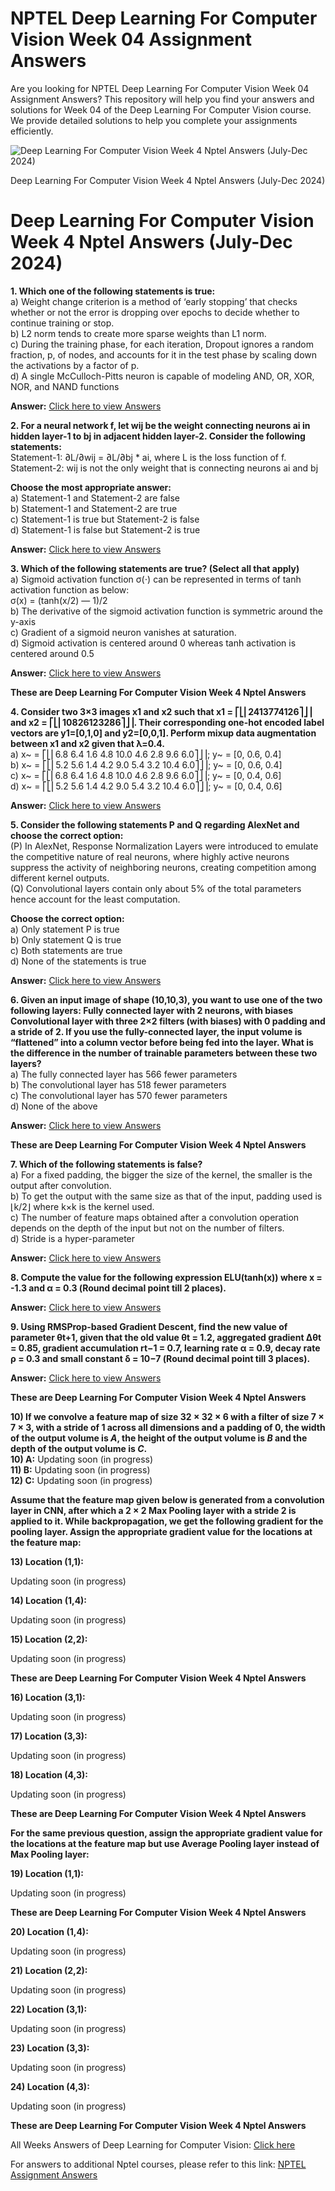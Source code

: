 # NPTEL Deep Learning For Computer Vision Week 04 Assignment Answers

Are you looking for NPTEL Deep Learning For Computer Vision Week 04 Assignment Answers? This repository will help you find your answers and solutions for Week 04 of the Deep Learning For Computer Vision course. We provide detailed solutions to help you complete your assignments efficiently.


![Deep Learning For Computer Vision Week 4 Nptel Answers (July-Dec 2024)](https://miro.medium.com/v2/resize:fit:875/1*e8KlQVboTl-wftBbEoiblQ.jpeg)

Deep Learning For Computer Vision Week 4 Nptel Answers (July-Dec 2024)


# Deep Learning For Computer Vision Week 4 Nptel Answers (July-Dec 2024)

**1. Which one of the following statements is true:**\
a) Weight change criterion is a method of ‘early stopping’ that checks whether or not the error is dropping over epochs to decide whether to continue training or stop.\
b) L2 norm tends to create more sparse weights than L1 norm.\
c) During the training phase, for each iteration, Dropout ignores a random fraction, p, of nodes, and accounts for it in the test phase by scaling down the activations by a factor of p.\
d) A single McCulloch-Pitts neuron is capable of modeling AND, OR, XOR, NOR, and NAND functions

**Answer:** [Click here to view Answers](https://progiez.com/deep-learning-for-computer-vision-week-4-nptel-answers)

**2. For a neural network f, let wij be the weight connecting neurons ai in hidden layer-1 to bj in adjacent hidden layer-2. Consider the following statements:**\
Statement-1: ∂L/∂wij = ∂L/∂bj \* ai, where L is the loss function of f.\
Statement-2: wij is not the only weight that is connecting neurons ai and bj

**Choose the most appropriate answer:**\
a) Statement-1 and Statement-2 are false\
b) Statement-1 and Statement-2 are true\
c) Statement-1 is true but Statement-2 is false\
d) Statement-1 is false but Statement-2 is true

**Answer:** [Click here to view Answers](https://progiez.com/deep-learning-for-computer-vision-week-4-nptel-answers)

**3. Which of the following statements are true? (Select all that apply)**\
a) Sigmoid activation function σ(⋅) can be represented in terms of tanh activation function as below:\
σ(x) = (tanh(x/2) — 1)/2\
b) The derivative of the sigmoid activation function is symmetric around the y-axis\
c) Gradient of a sigmoid neuron vanishes at saturation.\
d) Sigmoid activation is centered around 0 whereas tanh activation is centered around 0.5

**Answer:** [Click here to view Answers](https://progiez.com/deep-learning-for-computer-vision-week-4-nptel-answers)

**These are Deep Learning For Computer Vision Week 4 Nptel Answers**

**4. Consider two 3×3 images x1 and x2 such that x1 = ⎡⎣⎢2413774126⎤⎦⎥ and x2 = ⎡⎣⎢10826123286⎤⎦⎥. Their corresponding one-hot encoded label vectors are y1=\[0,1,0] and y2=\[0,0,1]. Perform mixup data augmentation between x1 and x2 given that λ=0.4.**\
a) x\~ = ⎡⎣⎢6.8 6.4 1.6 4.8 10.0 4.6 2.8 9.6 6.0⎤⎦⎥; y\~ = \[0, 0.6, 0.4]\
b) x\~ = ⎡⎣⎢5.2 5.6 1.4 4.2 9.0 5.4 3.2 10.4 6.0⎤⎦⎥; y\~ = \[0, 0.6, 0.4]\
c) x\~ = ⎡⎣⎢6.8 6.4 1.6 4.8 10.0 4.6 2.8 9.6 6.0⎤⎦⎥; y\~ = \[0, 0.4, 0.6]\
d) x\~ = ⎡⎣⎢5.2 5.6 1.4 4.2 9.0 5.4 3.2 10.4 6.0⎤⎦⎥; y\~ = \[0, 0.4, 0.6]

**Answer:** [Click here to view Answers](https://progiez.com/deep-learning-for-computer-vision-week-4-nptel-answers)

**5. Consider the following statements P and Q regarding AlexNet and choose the correct option:**\
(P) In AlexNet, Response Normalization Layers were introduced to emulate the competitive nature of real neurons, where highly active neurons suppress the activity of neighboring neurons, creating competition among different kernel outputs.\
(Q) Convolutional layers contain only about 5% of the total parameters hence account for the least computation.

**Choose the correct option:**\
a) Only statement P is true\
b) Only statement Q is true\
c) Both statements are true\
d) None of the statements is true

**Answer:** [Click here to view Answers](https://progiez.com/deep-learning-for-computer-vision-week-4-nptel-answers)

**6. Given an input image of shape (10,10,3), you want to use one of the two following layers: Fully connected layer with 2 neurons, with biases Convolutional layer with three 2×2 filters (with biases) with 0 padding and a stride of 2. If you use the fully-connected layer, the input volume is “flattened” into a column vector before being fed into the layer. What is the difference in the number of trainable parameters between these two layers?**\
a) The fully connected layer has 566 fewer parameters\
b) The convolutional layer has 518 fewer parameters\
c) The convolutional layer has 570 fewer parameters\
d) None of the above

**Answer:** [Click here to view Answers](https://progiez.com/deep-learning-for-computer-vision-week-4-nptel-answers)

**These are Deep Learning For Computer Vision Week 4 Nptel Answers**

**7. Which of the following statements is false?**\
a) For a fixed padding, the bigger the size of the kernel, the smaller is the output after convolution.\
b) To get the output with the same size as that of the input, padding used is ⌊k/2⌋ where k×k is the kernel used.\
c) The number of feature maps obtained after a convolution operation depends on the depth of the input but not on the number of filters.\
d) Stride is a hyper-parameter

**Answer:** [Click here to view Answers](https://progiez.com/deep-learning-for-computer-vision-week-4-nptel-answers)

**8. Compute the value for the following expression ELU(tanh(x)) where x = -1.3 and α = 0.3 (Round decimal point till 2 places).**

**Answer:** [Click here to view Answers](https://progiez.com/deep-learning-for-computer-vision-week-4-nptel-answers)

**9. Using RMSProp-based Gradient Descent, find the new value of parameter θt+1, given that the old value θt = 1.2, aggregated gradient Δθt = 0.85, gradient accumulation rt−1 = 0.7, learning rate α = 0.9, decay rate ρ = 0.3 and small constant δ = 10−7 (Round decimal point till 3 places).**

**Answer:** [Click here to view Answers](https://progiez.com/deep-learning-for-computer-vision-week-4-nptel-answers)

**These are Deep Learning For Computer Vision Week 4 Nptel Answers**

**10) If we convolve a feature map of size 32 × 32 × 6 with a filter of size 7 × 7 × 3, with a stride of 1 across all dimensions and a padding of 0, the width of the output volume is _**A**_, the height of the output volume is _**B**_ and the depth of the output volume is _**C**_.**\
**10) A:** Updating soon (in progress)\
**11) B:** Updating soon (in progress)\
**12) C:** Updating soon (in progress)

**Assume that the feature map given below is generated from a convolution layer in CNN, after which a 2 × 2 Max Pooling layer with a stride 2 is applied to it. While backpropagation, we get the following gradient for the pooling layer. Assign the appropriate gradient value for the locations at the feature map:**

**13) Location (1,1):**

Updating soon (in progress)

**14) Location (1,4):**

Updating soon (in progress)

**15) Location (2,2):**

Updating soon (in progress)

**These are Deep Learning For Computer Vision Week 4 Nptel Answers**

**16) Location (3,1):**

Updating soon (in progress)

**17) Location (3,3):**

Updating soon (in progress)

**18) Location (4,3):**

Updating soon (in progress)

**These are Deep Learning For Computer Vision Week 4 Nptel Answers**

**For the same previous question, assign the appropriate gradient value for the locations at the feature map but use Average Pooling layer instead of Max Pooling layer:**

**19) Location (1,1):**

Updating soon (in progress)

**These are Deep Learning For Computer Vision Week 4 Nptel Answers**

**20) Location (1,4):**

Updating soon (in progress)

**21) Location (2,2):**

Updating soon (in progress)

**22) Location (3,1):**

Updating soon (in progress)

**23) Location (3,3):**

Updating soon (in progress)

**24) Location (4,3):**

Updating soon (in progress)

**These are Deep Learning For Computer Vision Week 4 Nptel Answers**

All Weeks Answers of Deep Learning for Computer Vision: [Click here](https://progiez.com/nptel-assignment-answers/digital-circuits)

For answers to additional Nptel courses, please refer to this link: [NPTEL Assignment Answers](https://progiez.com/nptel-assignment-answers)
